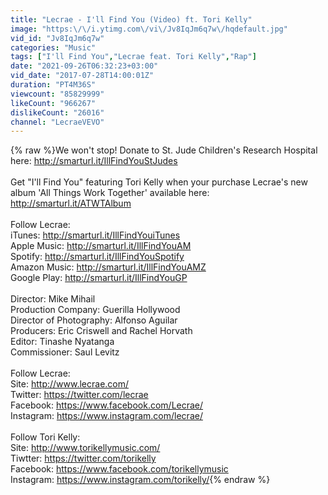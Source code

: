 ```yaml
---
title: "Lecrae - I'll Find You (Video) ft. Tori Kelly"
image: "https:\/\/i.ytimg.com\/vi\/Jv8IqJm6q7w\/hqdefault.jpg"
vid_id: "Jv8IqJm6q7w"
categories: "Music"
tags: ["I'll Find You","Lecrae feat. Tori Kelly","Rap"]
date: "2021-09-26T06:32:23+03:00"
vid_date: "2017-07-28T14:00:01Z"
duration: "PT4M36S"
viewcount: "85829999"
likeCount: "966267"
dislikeCount: "26016"
channel: "LecraeVEVO"
---
```

{% raw %}We won't stop! Donate to St. Jude Children's Research Hospital here: <a rel="nofollow" target="blank" href="http://smarturl.it/IllFindYouStJudes">http://smarturl.it/IllFindYouStJudes</a> <br /><br />Get &quot;I'll Find You&quot; featuring Tori Kelly when your purchase Lecrae's new album 'All Things Work Together' available here: <a rel="nofollow" target="blank" href="http://smarturl.it/ATWTAlbum">http://smarturl.it/ATWTAlbum</a><br /><br />Follow Lecrae: <br />iTunes: <a rel="nofollow" target="blank" href="http://smarturl.it/IllFindYouiTunes">http://smarturl.it/IllFindYouiTunes</a> <br />Apple Music: <a rel="nofollow" target="blank" href="http://smarturl.it/IllFindYouAM">http://smarturl.it/IllFindYouAM</a><br />Spotify: <a rel="nofollow" target="blank" href="http://smarturl.it/IllFindYouSpotify">http://smarturl.it/IllFindYouSpotify</a><br />Amazon Music: <a rel="nofollow" target="blank" href="http://smarturl.it/IllFindYouAMZ">http://smarturl.it/IllFindYouAMZ</a><br />Google Play: <a rel="nofollow" target="blank" href="http://smarturl.it/IllFindYouGP">http://smarturl.it/IllFindYouGP</a><br /><br />Director:  Mike Mihail <br />Production Company:  Guerilla Hollywood <br />Director of Photography:  Alfonso Aguilar<br />Producers:  Eric Criswell and Rachel Horvath <br />Editor:  Tinashe Nyatanga <br />Commissioner: Saul Levitz<br /><br />Follow Lecrae: <br />Site: <a rel="nofollow" target="blank" href="http://www.lecrae.com/">http://www.lecrae.com/</a><br />Twitter: <a rel="nofollow" target="blank" href="https://twitter.com/lecrae">https://twitter.com/lecrae</a><br />Facebook: <a rel="nofollow" target="blank" href="https://www.facebook.com/Lecrae/">https://www.facebook.com/Lecrae/</a> <br />Instagram: <a rel="nofollow" target="blank" href="https://www.instagram.com/lecrae/">https://www.instagram.com/lecrae/</a><br /><br />Follow Tori Kelly: <br />Site: <a rel="nofollow" target="blank" href="http://www.torikellymusic.com/">http://www.torikellymusic.com/</a><br />Tiwtter: <a rel="nofollow" target="blank" href="https://twitter.com/torikelly">https://twitter.com/torikelly</a><br />Facebook: <a rel="nofollow" target="blank" href="https://www.facebook.com/torikellymusic">https://www.facebook.com/torikellymusic</a> <br />Instagram: <a rel="nofollow" target="blank" href="https://www.instagram.com/torikelly/">https://www.instagram.com/torikelly/</a>{% endraw %}
